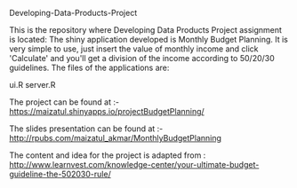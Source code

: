 Developing-Data-Products-Project

This is the repository where Developing Data Products Project assignment is located: The shiny application developed is Monthly Budget Planning. It is very simple to use, just insert the value of monthly income and click 'Calculate' and you'll get a division of the income according to 50/20/30 guidelines. The files of the applications are:

ui.R
server.R

The project can be found at :- https://maizatul.shinyapps.io/projectBudgetPlanning/

The slides presentation can be found at :- http://rpubs.com/maizatul_akmar/MonthlyBudgetPlanning

The content and idea for the project is adapted from : http://www.learnvest.com/knowledge-center/your-ultimate-budget-guideline-the-502030-rule/

